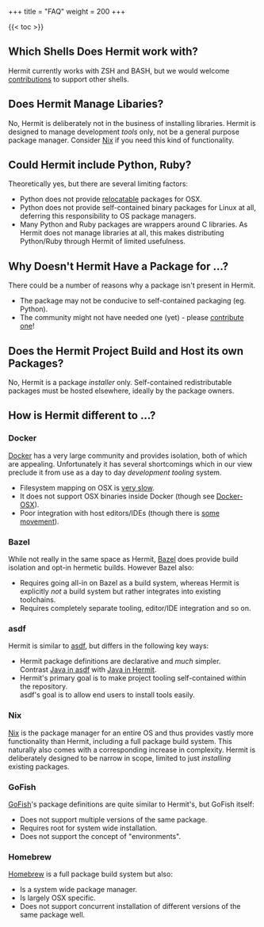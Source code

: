 +++
title = "FAQ"
weight = 200
+++

{{< toc >}}

## Which Shells Does Hermit work with?

Hermit currently works with ZSH and BASH, but we would welcome 
[contributions](https://github.com/cashapp/hermit/pulls) to support other shells.

## Does Hermit Manage Libaries?

No, Hermit is deliberately not in the business of installing libraries. Hermit
is designed to manage development _tools_ only, not be a general purpose
package manager. Consider [Nix](https://nixos.org) if you need this kind of functionality.

## Could Hermit include Python, Ruby?

Theoretically yes, but there are several limiting factors:

- Python does not provide [relocatable](https://bugs.python.org/issue42514) packages for OSX.
- Python does not provide self-contained binary packages for Linux at all, deferring this responsibility to OS package managers.
- Many Python and Ruby packages are wrappers around C libraries. As Hermit
  does not manage libraries at all, this makes distributing Python/Ruby
  through Hermit of limited usefulness.

## Why Doesn't Hermit Have a Package for ...?

There could be a number of reasons why a package isn't present in Hermit. 

- The package may not be conducive to self-contained packaging (eg. Python).
- The community might not have needed one (yet) - please [contribute one](https://github.com/cashapp/hermit-packages/pulls)!

## Does the Hermit Project Build and Host its own Packages?

No, Hermit is a package _installer_ only. Self-contained redistributable
packages must be hosted elsewhere, ideally by the package owners.

## How is Hermit different to ...?

### Docker

[Docker](https://www.docker.com/) has a very large community and provides isolation, both of which are
appealing. Unfortunately it has several shortcomings which in our view
preclude it from use as a day to day _development tooling_ system.

- Filesystem mapping on OSX is [very slow](https://github.com/docker/roadmap/issues/7).
- It does not support OSX binaries inside Docker (though see [Docker-OSX](https://github.com/sickcodes/Docker-OSX)).
- Poor integration with host editors/IDEs (though there is [some movement](https://code.visualstudio.com/docs/remote/containers)).

### Bazel

While not really in the same space as Hermit,
[Bazel](https://bazel.build/) does provide build isolation and
opt-in hermetic builds. However Bazel also:

- Requires going all-in on Bazel as a build system, whereas Hermit is
  explicitly _not_ a build system but rather integrates into existing
  toolchains.
- Requires completely separate tooling, editor/IDE integration and so on.

### asdf

Hermit is similar to [asdf](https://asdf-vm.com/), but differs in the following key ways:

- Hermit package definitions are declarative and _much_ simpler. <br/> Contrast [Java in asdf](https://github.com/halcyon/asdf-java) with [Java in Hermit](https://github.com/cashapp/hermit-packages/blob/master/openjdk.hcl).
- Hermit's primary goal is to make project tooling self-contained within the repository. <br/> asdf's goal is to allow end users to install tools easily.

### Nix

[Nix](https://github.com/NixOS/nix) is the package manager for an entire OS and thus provides vastly more
functionality than Hermit, including a full package build system. This
naturally also comes with a corresponding increase in complexity. Hermit is
deliberately designed to be narrow in scope, limited to just _installing_
existing packages.

### GoFish

[GoFish](https://gofi.sh/)'s package definitions are quite similar to
Hermit's, but GoFish itself:

- Does not support multiple versions of the same package.
- Requires root for system wide installation.
- Does not support the concept of "environments".

### Homebrew

[Homebrew](https://brew.sh/) is a full package build system but also:

- Is a system wide package manager.
- Is largely OSX specific.
- Does not support concurrent installation of different versions of the same package well.
